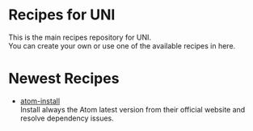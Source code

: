 # Recipes for UNI

This is the main recipes repository for UNI.<br/>
You can create your own or use one of the available recipes in here.

# Newest Recipes
- [atom-install](https://github.com/uni-linux/recipes/tree/master/src/daltonmenezes/atom-install)<br/>
  Install always the Atom latest version from their official website and resolve dependency issues.
